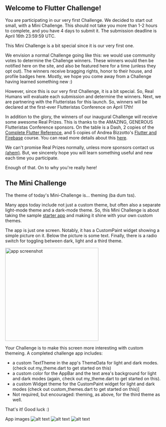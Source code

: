 ## Welcome to Flutter Challenge!

You are participating in our very first Challenge. We decided to start out small, with a Mini Challenge. This should not take you more than 1-2 hours to complete, and you have 4 days to submit it. The submission deadline is April 16th 23:59:59 UTC.

This Mini Challenge is a bit special since it is our very first one. 

We envision a normal Challenge going like this: we would use community votes to determine the Challenge winners. These winners would then be notified here on the site, and also be featured here for a time (unless they opt out).  The winners receive bragging rights, honor to their house, and profile badges here. Mostly, we hope you come away from a Challenge having learned something new :)

However, since this is our very first Challenge, it is a bit special. So, Real Humans will evaluate each submission and determine the winners. Next, we are partnering with the Flutteristas for this launch. So, winners will be declared at the first-ever Flutteristas Conference on April 17th!

In addition to the glory, the winners of our inaugural Challenge will receive some awesome Real Prizes. This is thanks to the AMAZING, GENEROUS Flutteristas Conference sponsors. On the table is a Dash, 2 copies of the [Complete Flutter Reference](https://fluttercompletereference.com/), and 5 copies of Andrea Bizzotto's [Flutter and Firebase](https://www.udemy.com/course/flutter-firebase-build-a-complete-app-for-ios-android/) course. You can read more details about this [here](https://flutteristas.org/activities-and-prizes/).

We can't promise Real Prizes normally, unless more sponsors contact us [(ahem)](mailto:flutter.challenge.team@gmail.com). But, we sincerely hope you will learn something useful and new each time you participate.

Enough of that. On to why you're really here!

## The Mini Challenge

The theme of today's Mini-Challenge is… theming (ba dum tss). 

Many apps today include not just a custom theme, but often also a separate light-mode theme and a dark-mode theme. So, this Mini Challenge is about taking the sample [starter app](https://github.com/Flutter-Challenge/mini_challenge_1_starter_app/) and making it shine with your own custom themes.

The app is just one screen. Notably, it has a CustomPaint widget showing a simple picture on it. Below the picture is some text. Finally, there is a radio switch for toggling between dark, light and a third theme.

<img src="assets/starter_screenshot.png" alt="app screenshot" width="300"/>

Your Challenge is to make this screen more interesting with custom themeing. A completed challenge app includes:
- a custom TextTheme in the app's ThemeData for light and dark modes. (check out my_theme.dart to get started on this)
- a custom color for the AppBar and the text area's background for light and dark modes (again, check out my_theme.dart to get started on this).
- a custom Widget theme for the CustomPaint widget for light and dark modes (check out custom_themes.dart to get started on this)]
- Not required, but encouraged: theming, as above, for the third theme as well. 

That's it! Good luck :)  

App images
![alt text](https://github.com/Rohit-RA-2020/mini_challenge_1_starter_app/blob/MySubmission/Images/light.png)
![alt text](https://github.com/Rohit-RA-2020/mini_challenge_1_starter_app/blob/MySubmission/Images/dark.png)
![alt text](https://github.com/Rohit-RA-2020/mini_challenge_1_starter_app/blob/MySubmission/Images/Custom.png)
